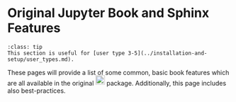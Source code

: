 # Original Jupyter Book and Sphinx Features

```{admonition} User types
:class: tip
This section is useful for [user type 3-5](../installation-and-setup/user_types.md).
```

These pages will provide a list of some common, basic book features which are all available in the original <a href="https://jupyterbook.org/"><img  style="display:inline-block; height:1.5em; width:auto; transform:translate(0, -0.15em)" src="../images/logo-wide.svg" alt="Jupyter book"></a> package. Additionally, this page includes also best-practices.
